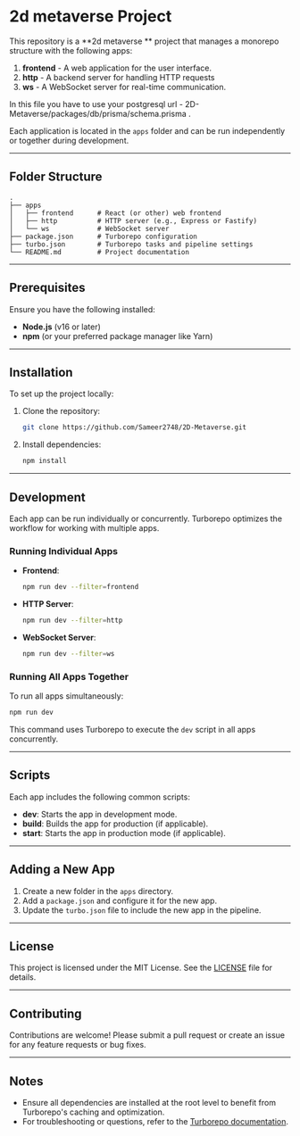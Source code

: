 # 2d metaverse Project

This repository is a **2d metaverse ** project that manages a monorepo structure with the following apps:

1. **frontend** - A web application for the user interface. 
2. **http** - A backend server for handling HTTP requests
3. **ws** - A WebSocket server for real-time communication. 

In this file you have to use your postgresql url - 2D-Metaverse/packages/db/prisma/schema.prisma .


Each application is located in the `apps` folder and can be run independently or together during development.

---

## Folder Structure

```
.
├── apps
│   ├── frontend      # React (or other) web frontend
│   ├── http          # HTTP server (e.g., Express or Fastify)
│   └── ws            # WebSocket server
├── package.json      # Turborepo configuration
├── turbo.json        # Turborepo tasks and pipeline settings
└── README.md         # Project documentation
```

---

## Prerequisites

Ensure you have the following installed:

- **Node.js** (v16 or later)
- **npm** (or your preferred package manager like Yarn)

---

## Installation

To set up the project locally:

1. Clone the repository:
   ```bash
   git clone https://github.com/Sameer2748/2D-Metaverse.git
   ```

2. Install dependencies:
   ```bash
   npm install
   ```

---

## Development

Each app can be run individually or concurrently. Turborepo optimizes the workflow for working with multiple apps.

### Running Individual Apps

- **Frontend**:
  ```bash
  npm run dev --filter=frontend
  ```

- **HTTP Server**:
  ```bash
  npm run dev --filter=http
  ```

- **WebSocket Server**:
  ```bash
  npm run dev --filter=ws
  ```

### Running All Apps Together

To run all apps simultaneously:

```bash
npm run dev
```

This command uses Turborepo to execute the `dev` script in all apps concurrently.

---

## Scripts

Each app includes the following common scripts:

- **dev**: Starts the app in development mode.
- **build**: Builds the app for production (if applicable).
- **start**: Starts the app in production mode (if applicable).

---

## Adding a New App

1. Create a new folder in the `apps` directory.
2. Add a `package.json` and configure it for the new app.
3. Update the `turbo.json` file to include the new app in the pipeline.

---

## License

This project is licensed under the MIT License. See the [LICENSE](./LICENSE) file for details.

---

## Contributing

Contributions are welcome! Please submit a pull request or create an issue for any feature requests or bug fixes.

---

## Notes

- Ensure all dependencies are installed at the root level to benefit from Turborepo's caching and optimization.
- For troubleshooting or questions, refer to the [Turborepo documentation](https://turbo.build/).

